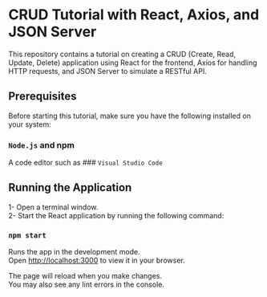 # CRUD Tutorial with React, Axios, and JSON Server
This repository contains a tutorial on creating a CRUD (Create, Read, Update, Delete) application using React for the frontend, Axios for handling HTTP requests, and JSON Server to simulate a RESTful API. 

## Prerequisites
Before starting this tutorial, make sure you have the following installed on your system:

### `Node.js` and npm
A code editor such as ### `Visual Studio Code`

## Running the Application

1- Open a terminal window.\
2- Start the React application by running the following command:
### `npm start`

Runs the app in the development mode.\
Open [http://localhost:3000](http://localhost:3000) to view it in your browser.

The page will reload when you make changes.\
You may also see any lint errors in the console.

